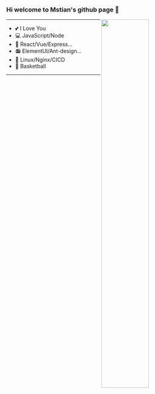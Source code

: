 ### Hi welcome to Mstian's github page 👋

<img align="right" width="50%" src="https://github-readme-stats.vercel.app/api?username=Mstian&theme=dark">

---
+ 💕 I Love You
+ 💻 JavaScript/Node
+ 🥌 React/Vue/Express...
+ 📻 ElementUI/Ant-design...
+ 🔭 Linux/Nginx/CICD
+ 🏀 Basketball
---
